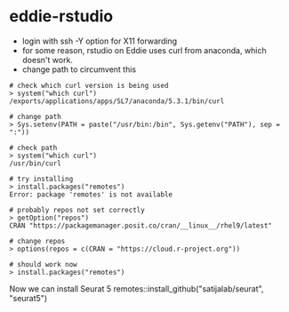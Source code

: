 # eddie-rstudio

 - login with ssh -Y option for X11 forwarding
 - for some reason, rstudio on Eddie uses curl from anaconda, which doesn't work.
 - change path to circumvent this

```
# check which curl version is being used
> system("which curl")  
/exports/applications/apps/SL7/anaconda/5.3.1/bin/curl

# change path  
> Sys.setenv(PATH = paste("/usr/bin:/bin", Sys.getenv("PATH"), sep = ":"))

# check path  
> system("which curl")
/usr/bin/curl

# try installing
> install.packages("remotes")
Error: package 'remotes' is not available

# probably repos not set correctly
> getOption("repos")
CRAN "https://packagemanager.posit.co/cran/__linux__/rhel9/latest" 

# change repos
> options(repos = c(CRAN = "https://cloud.r-project.org"))

# should work now
> install.packages("remotes")
```
Now we can install Seurat 5
remotes::install_github("satijalab/seurat", "seurat5")
